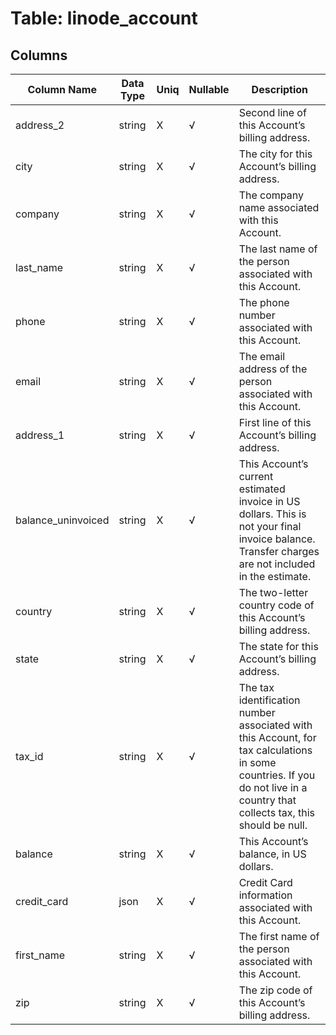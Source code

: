 # Table: linode_account

## Columns 

|  Column Name   |  Data Type  | Uniq | Nullable | Description | 
|  ----  | ----  | ----  | ----  | ---- | 
| address_2 | string | X | √ | Second line of this Account’s billing address. | 
| city | string | X | √ | The city for this Account’s billing address. | 
| company | string | X | √ | The company name associated with this Account. | 
| last_name | string | X | √ | The last name of the person associated with this Account. | 
| phone | string | X | √ | The phone number associated with this Account. | 
| email | string | X | √ | The email address of the person associated with this Account. | 
| address_1 | string | X | √ | First line of this Account’s billing address. | 
| balance_uninvoiced | string | X | √ | This Account’s current estimated invoice in US dollars. This is not your final invoice balance. Transfer charges are not included in the estimate. | 
| country | string | X | √ | The two-letter country code of this Account’s billing address. | 
| state | string | X | √ | The state for this Account’s billing address. | 
| tax_id | string | X | √ | The tax identification number associated with this Account, for tax calculations in some countries. If you do not live in a country that collects tax, this should be null. | 
| balance | string | X | √ | This Account’s balance, in US dollars. | 
| credit_card | json | X | √ | Credit Card information associated with this Account. | 
| first_name | string | X | √ | The first name of the person associated with this Account. | 
| zip | string | X | √ | The zip code of this Account’s billing address. | 


